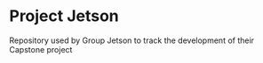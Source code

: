 # Project Jetson
Repository used by Group Jetson to track the development of their Capstone project
